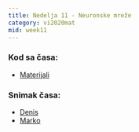 ```yaml
---
title: Nedelja 11 - Neuronske mreže
category: vi2020mat
mid: week11
---
```


### Kod sa časa:

- <a target="_blank" href="https://github.com/matfvi/vi/tree/master/2020.2021/11_neuronske_mreze">Materijali</a>

### Snimak časa:
  - <a target="_blank" href="https://youtu.be/5Cr4btvgoIk">Denis</a>
  - <a target="_blank" href="https://youtu.be/CM3Bv4hDb-g">Marko</a>

